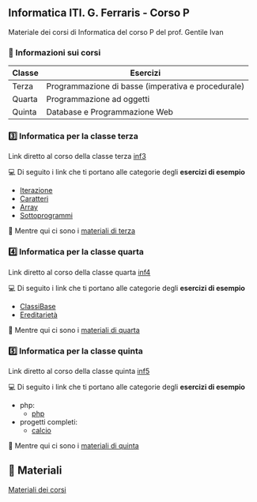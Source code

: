 ## Informatica ITI. G. Ferraris - Corso P
Materiale dei corsi di Informatica del corso P del prof. Gentile Ivan

### :information_desk_person: Informazioni sui corsi

| Classe    | Esercizi |
|--------   |----------|
| Terza     | Programmazione di basse (imperativa e procedurale) |
| Quarta    | Programmazione ad oggetti |
| Quinta    | Database e Programmazione Web  |

### :three: Informatica per la classe terza 

Link diretto al corso della classe terza [inf3](https://github.com/prof-gentile-i/inf3/tree/23-24) 

:computer: Di seguito i link che ti portano alle categorie degli **esercizi di esempio**
- [Iterazione](https://github.com/prof-gentile-i/inf3/tree/23-24/Iterazione)
- [Caratteri](https://github.com/prof-gentile-i/inf3/tree/23-24/Caratteri)
- [Array](https://github.com/prof-gentile-i/inf3/tree/23-24/Array)
- [Sottoprogrammi](https://github.com/prof-gentile-i/inf3/tree/23-24/Sottoprogrammi/)

:memo: Mentre qui ci sono i [materiali di terza](https://github.com/prof-gentile-i/inf3/tree/23-24/Materiale) 

### :four: Informatica per la classe quarta

Link diretto al corso della classe quarta [inf4](https://github.com/prof-gentile-i/inf4/tree/23-24)

:computer: Di seguito i link che ti portano alle categorie degli **esercizi di esempio**
- [ClassiBase](https://github.com/prof-gentile-i/inf4/tree/23-24/ClassiBase)
- [Ereditarietà](https://github.com/prof-gentile-i/inf4/tree/23-24/Ereditarieta)

:memo: Mentre qui ci sono i  [materiali di quarta](https://github.com/prof-gentile-i/inf4/tree/23-24/Materiali)


### :five: Informatica per la classe quinta

Link diretto al corso della classe quinta [inf5](https://github.com/prof-gentile-i/inf5/tree/23-24)

:computer: Di seguito i link che ti portano alle categorie degli **esercizi di esempio**
* php:
  - [php](https://github.com/prof-gentile-i/inf5/tree/23-24/php)
* progetti completi:
  - [calcio](https://github.com/prof-gentile-i/inf5/tree/23-24/progetti_completi/calcio)

:memo: Mentre qui ci sono i  [materiali di quinta](https://github.com/prof-gentile-i/inf5/tree/23-24/materiale)


## :blue_book: Materiali

[Materiali dei corsi](https://github.com/prof-gentile-i/materiali)


